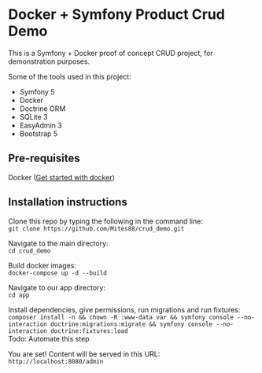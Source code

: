 # Docker + Symfony Product Crud Demo

This is a Symfony + Docker proof of concept CRUD project, for demonstration purposes.

Some of the tools used in this project:

- Symfony 5
- Docker
- Doctrine ORM
- SQLite 3
- EasyAdmin 3
- Bootstrap 5

## Pre-requisites

Docker ([Get started with docker](https://docs.docker.com/get-started/))

## Installation instructions

Clone this repo by typing the following in the command line:  
`git clone https://github.com/Mites88/crud_demo.git`

Navigate to the main directory:  
`cd crud_demo`

Build docker images:  
`docker-compose up -d --build`

Navigate to our app directory:  
`cd app`

Install dependencies, give permissions, run migrations and run fixtures:  
`composer install -n && chown -R :www-data var && symfony console --no-interaction doctrine:migrations:migrate && symfony console --no-interaction doctrine:fixtures:load`  
Todo: Automate this step

You are set! Content will be served in this URL:  
`http://localhost:8080/admin`
